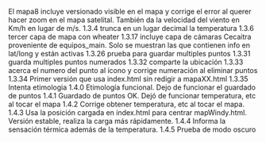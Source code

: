 El mapa8 incluye versionado visible en el mapa y corrige el error al querer hacer zoom en el mapa satelital. También da la velocidad del viento en Km/h en lugar de m/s.
1.3.4 trunca en un lugar decimal la temperatura
1.3.6 tercer capa de mapa con wheater
1.3.17 incluye capa de cámaras Cecaitra proveniente de equipos_main. Solo se muestran las que contienen info en lat/long y están activas
1.3.26 prueba para guardar multiples puntos 
1.3.31 guarda multiples puntos numerados 
1.3.32 comparte la ubicación
1.3.33 acerca el numero del punto al ícono y corrige numeración al eliminar puntos
1.3.34 Primer versión que usa index.html sin redigir a mapaXX.html
1.3.35 Intenta etimologia
1.4.0 Etimología funcional. Dejo de funcionar el guardado de puntos
1.4.1 Guardado de puntos OK. Dejó de funcionar temperatura, etc al tocar el mapa
1.4.2 Corrige obtener temperatura, etc al tocar el mapa.
1.4.3 Usa la posición cargada en index.html para centrar mapWindy.html. Versión estable, realiza la carga más rápidamente.
1.4.4 Informa la sensación térmica además de la temperatura.
1.4.5 Prueba de modo oscuro
